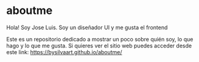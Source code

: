 # aboutme
 Hola!
 Soy Jose Luis.
 Soy un diseñador UI y me gusta el frontend
 
 Este es un repositorio dedicado a mostrar un poco sobre quién soy, lo que hago y lo que me gusta.
 Si quieres ver el sitio web puedes acceder desde este link:
 https://bysilvaart.github.io/aboutme/
